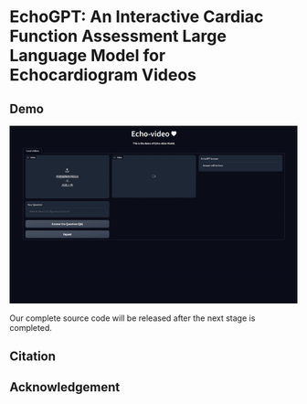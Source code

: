 # EchoGPT: An Interactive Cardiac Function Assessment Large Language Model for Echocardiogram Videos

## Demo
![img](EchoGPT_demo.gif)

Our complete source code will be released after the next stage is completed.

## Citation


## Acknowledgement
